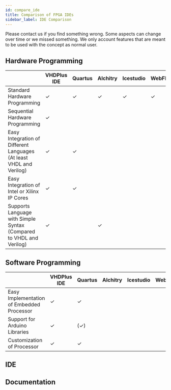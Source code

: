 ```yaml
---
id: compare_ide
title: Comparison of FPGA IDEs
sidebar_label: IDE Comparison
---
```


Please contact us if you find something wrong. Some aspects can change over time or we missed something.
We only account features that are meant to be used with the concept as normal user. 

## Hardware Programming

|                                                                     | VHDPlus IDE | Quartus | Alchitry | Icestudio | WebFPGA | Alorium | Papilio | Arduino Vidor |
|---------------------------------------------------------------------|-------------|---------|----------|-----------|---------|---------|---------|---------------|
| Standard Hardware Programming                                       | ✓           | ✓       | ✓        | ✓         | ✓       |         |         |               |
| Sequential Hardware Programming                                     | ✓           |         |          |           |         |         |         |               |
| Easy Integration of Different Languages (At least VHDL and Verilog) | ✓           | ✓       |          |           |         |         |         |               |
| Easy Integration of Intel or Xilinx IP Cores                        | ✓           | ✓       |          |           |         |         |         |               |
| Supports Language with Simple Syntax (Compared to VHDL and Verilog) | ✓           |         | ✓        |           |         |         |         |               |

## Software Programming

|                                           | VHDPlus IDE | Quartus | Alchitry | Icestudio | WebFPGA | Alorium | Papilio | Arduino Vidor |
|-------------------------------------------|-------------|---------|----------|-----------|---------|---------|---------|---------------|
| Easy Implementation of Embedded Processor | ✓           | ✓       |          |           |         | ✓       | ✓       | ✓             |
| Support for Arduino Libraries             | ✓           | (✓)     |          |           |         | ✓       | ✓       | ✓             |
| Customization of Processor                | ✓           | ✓       |          |           |         | (✓)     | ✓       |               |

## IDE

## Documentation
